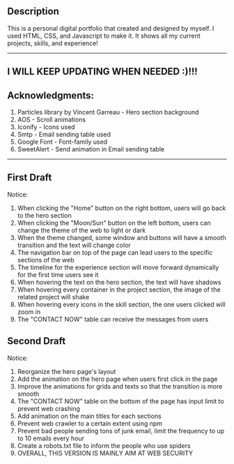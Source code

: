 Description
---------------------------------------------------------------------------------------
This is a personal digital portfolio that created and designed by myself.
I used HTML, CSS, and Javascript to make it. It shows all my current projects, skills, and experience!

---------------------------------------------------------------------------------------
I WILL KEEP UPDATING WHEN NEEDED :)!!!
---------------------------------------------------------------------------------------

Acknowledgments:
---------------------------------------------------------------------------------------
1) Particles library by Vincent Garreau - Hero section background
2) AOS - Scroll animations
3) Iconify - Icons used
4) Smtp - Email sending table used
5) Google Font - Font-family used
6) SweetAlert - Send animation in Email sending table
---------------------------------------------------------------------------------------

First Draft
---------------------------------------------------------------------------------------
Notice: 
1) When clicking the "Home" button on the right bottom, users will go back to the hero section
2) When clicking the "Moon/Sun" button on the left bottom, users can change the theme of the web to light or dark
3) When the theme changed, some window and buttons will have a smooth transition and the text will change color
4) The navigation bar on top of the page can lead users to the specific sections of the web
5) The timeline for the experience section will move forward dynamically for the first time users see it
6) When hovering the text on the hero section, the text will have shadows
7) When hovering every container in the project section, the image of the related project will shake
8) When hovering every icons in the skill section, the one users clicked will zoom in
9) The "CONTACT NOW" table can receive the messages from users

Second Draft
---------------------------------------------------------------------------------------
Notice: 
1) Reorganize the hero page's layout
2) Add the animation on the hero page when users first click in the page
3) Improve the animations for grids and texts so that the transition is more smooth
4) The "CONTACT NOW" table on the bottom of the page has input limit to prevent web crashing
5) Add animation on the main titles for each sections
6) Prevent web crawler to a certain extent using npm
7) Prevent bad people sending tons of junk email, limit the frequency to up to 10 emails every hour
8) Create a robots.txt file to inform the people who use spiders
9) OVERALL, THIS VERSION IS MAINLY AIM AT WEB SECURITY
